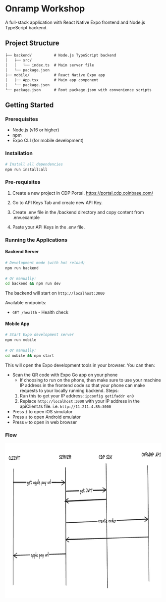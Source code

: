 # Onramp Workshop

A full-stack application with React Native Expo frontend and Node.js TypeScript backend.

## Project Structure

```
├── backend/          # Node.js TypeScript backend
│   ├── src/
│   │   └── index.ts  # Main server file
│   └── package.json
├── mobile/           # React Native Expo app
│   ├── App.tsx       # Main app component
│   └── package.json
└── package.json      # Root package.json with convenience scripts
```

## Getting Started

### Prerequisites
- Node.js (v16 or higher)
- npm
- Expo CLI (for mobile development)

### Installation
```bash
# Install all dependencies
npm run install:all
```

### Pre-requisites 
1. Create a new project in CDP Portal. 
https://portal.cdp.coinbase.com/

2. Go to API Keys Tab and create new API Key.

3. Create .env file in the /backend directory and copy content from .env.example

4. Paste your API Keys in the .env file.


### Running the Applications

#### Backend Server
```bash
# Development mode (with hot reload)
npm run backend

# Or manually:
cd backend && npm run dev
```

The backend will start on `http://localhost:3000`

Available endpoints:
- `GET /health` - Health check

#### Mobile App
```bash
# Start Expo development server
npm run mobile

# Or manually:
cd mobile && npm start
```

This will open the Expo development tools in your browser. You can then:
- Scan the QR code with Expo Go app on your phone
  - If choosing to run on the phone, then make sure to use your machine IP address in the frontend code so that your phone can make requests to your locally running backend.
   Steps: 
  1. Run this to get your IP address: `ipconfig getifaddr en0`
  2. Replace `http://localhost:3000` with your IP address in the apiClient.ts file. 
      i.e. `http://11.211.4.85:3000` 
- Press `i` to open iOS simulator
- Press `a` to open Android emulator
- Press `w` to open in web browser


### Flow
<p align="center">
  <img src="assets/Flow.png" alt="Onramp Workshop" width="800" height="500">
</p>

